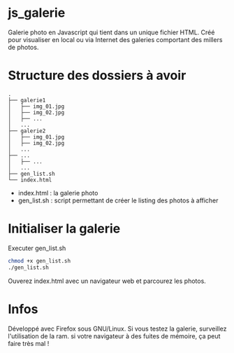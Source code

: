 js_galerie
==========

Galerie photo en Javascript qui tient dans un unique fichier HTML.
Créé pour visualiser en local ou via Internet des galeries comportant des millers de photos.


Structure des dossiers à avoir
==============================
```
.
├── galerie1
│   ├── img_01.jpg
│   ├── img_02.jpg
│   ├── ...
│   ...
├── galerie2
│   ├── img_01.jpg
│   ├── img_02.jpg
│   ...
├── ...
│   ├── ...
│   ...
├── gen_list.sh
└── index.html
```

- index.html : la galerie photo
- gen_list.sh : script permettant de créer le listing des photos à afficher

Initialiser la galerie
======================

Executer gen_list.sh
```sh
chmod +x gen_list.sh
./gen_list.sh
```
Ouverez index.html avec un navigateur web et parcourez les photos.


Infos
=====

Développé avec Firefox sous GNU/Linux.
Si vous testez la galerie, surveillez l'utilisation de la ram.
si votre navigateur à des fuites de mémoire, ça peut faire très mal !
